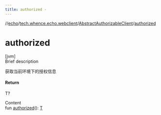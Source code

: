 ```yaml
---
title: authorized -
---
```

//[echo](../../index.md)/[tech.whence.echo.webclient](../index.md)/[AbstractAuthorizableClient](index.md)/[authorized](authorized.md)



# authorized  
[jvm]  
Brief description  


获取当前环境下的授权信息



#### Return  


T?

  
Content  
fun [authorized](authorized.md)(): [T](index.md)  



